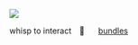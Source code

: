 ![](https://file.garden/ZrZHL8rYfQXsO7MC/graphics/image.png)

whisp  to  interact ⠀🌊⠀ ⠀[bundles](https://bundlrs.cc/wip)
